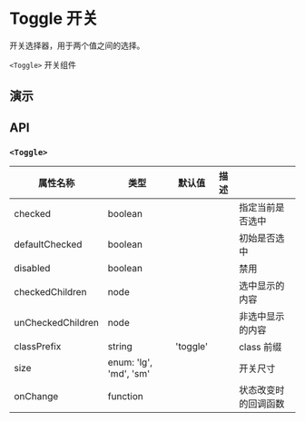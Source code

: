 # Toggle 开关 [<i class="icon icon-edit2" ></i>](https://github.com/rsuite/rsuite.github.io/blob/master/src/components/toggle/index.md)

开关选择器，用于两个值之间的选择。

`<Toggle>` 开关组件


## 演示

<!--{demo}-->



## API

### `<Toggle>`

| 属性名称              | 类型                     | 默认值      | 描述  |            |
|-------------------|------------------------|----------|-----|------------|
| checked           | boolean                |          |     | 指定当前是否选中   |
| defaultChecked    | boolean                |          |     | 初始是否选中     |
| disabled          | boolean                |          |     | 禁用         |
| checkedChildren   | node                   |          |     | 选中显示的内容    |
| unCheckedChildren | node                   |          |     | 非选中显示的内容   |
| classPrefix       | string                 | 'toggle' |     | class 前缀   |
| size              | enum: 'lg', 'md', 'sm' |          |     | 开关尺寸       |
| onChange          | function               |          |     | 状态改变时的回调函数 |

